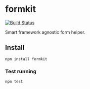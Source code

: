 # formkit

[![Build Status](https://travis-ci.org/bozonx/formkit.svg?branch=master)](https://travis-ci.org/bozonx/formkit)

Smart framework agnostic form helper.



## Install

    npm install formkit


### Test running

    npm test
